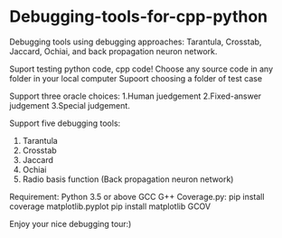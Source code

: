 # Debugging-tools-for-cpp-python
Debugging tools using debugging approaches: Tarantula, Crosstab, Jaccard, Ochiai, and back propagation neuron network.

Suport testing python code, cpp code!
Choose any source code in any folder in your local computer
Supoort choosing a folder of test case

Support three oracle choices: 
1.Human juedgement 
2.Fixed-answer judgement 
3.Special judgement.

Support five debugging tools:
1. Tarantula 
2. Crosstab 
3. Jaccard 
4. Ochiai 
5. Radio basis function (Back propagation neuron network)

Requirement: 
Python 3.5 or above
GCC G++
Coverage.py: pip install coverage
matplotlib.pyplot pip install matplotlib
GCOV

Enjoy your nice debugging tour:)
